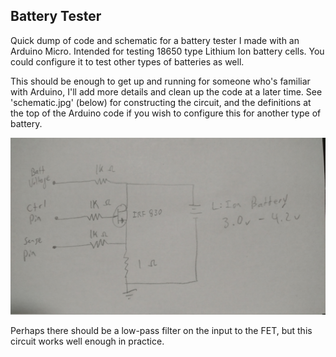 Battery Tester
--------------

Quick dump of code and schematic for a battery tester I made with an Arduino Micro. Intended for testing 18650 type Lithium Ion battery cells. You could configure it to test other types of batteries as well.

This should be enough to get up and running for someone who's familiar with Arduino, I'll add more details and clean up the code at a later time. See 'schematic.jpg' (below) for constructing the circuit, and the definitions at the top of the Arduino code if you wish to configure this for another type of battery.

![Battery Tester Schematic](https://github.com/JayWalker512/BatteryTester/blob/master/schematic.jpg?raw=true "Battery Tester Schematic")

Perhaps there should be a low-pass filter on the input to the FET, but this circuit works well enough in practice.
